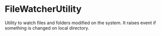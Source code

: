 # FileWatcherUtility
Utility to watch files and folders modified on the system. It raises event if something is changed on local directory. 
